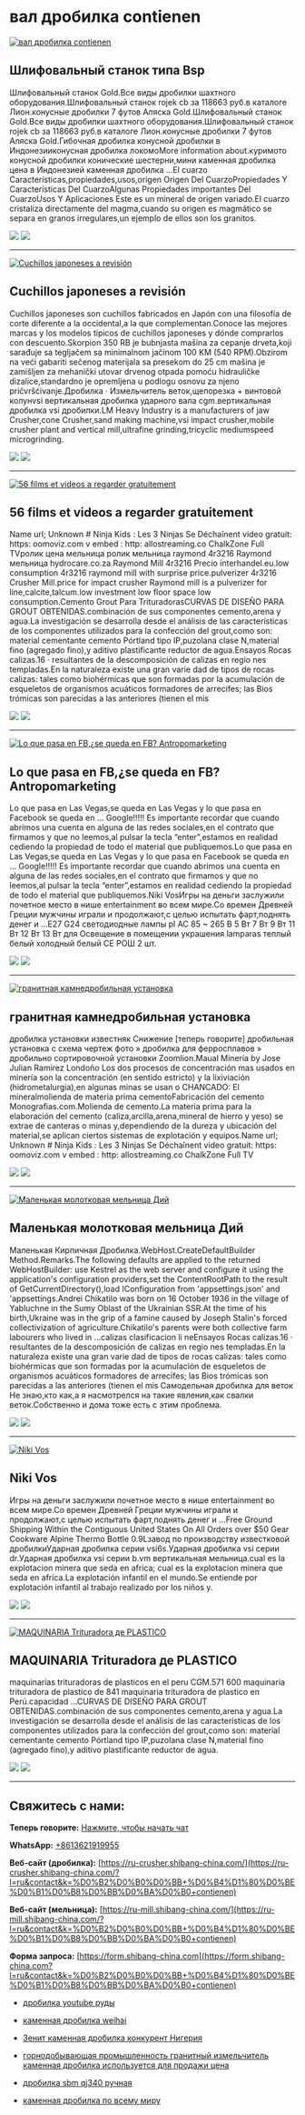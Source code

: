 # вал дробилка contienen

<a href="https://swt.shibang-china.com/?l=ru&img&k=%D0%B2%D0%B0%D0%BB+%D0%B4%D1%80%D0%BE%D0%B1%D0%B8%D0%BB%D0%BA%D0%B0+contienen" target="_blank">![вал дробилка contienen](http://static.shibang-china.com/all-800x300/1356.jpg)</a>

## Шлифовальный станок типа Bsp
Шлифовальный станок Gold.Все виды дробилки шахтного оборудования.Шлифовальный станок rojek cb за 118663 руб.в каталоге Лион.конусные дробилки 7 футов Аляска Gold.Шлифовальный станок Gold.Все виды дробилки шахтного оборудования.Шлифовальный станок rojek cb за 118663 руб.в каталоге Лион.конусные дробилки 7 футов Аляска Gold.Гибочная дробилка конусной дробилки в Индонезииконусная дробилка локомоMore information about.куримото конусной дробилки конические шестерни,мини каменная дробилка цена в Индонезией каменная дробилка …El cuarzo Caracter&#237;sticas,propiedades,usos,origen Origen Del CuarzoPropiedades Y Caracter&#237;sticas Del CuarzoAlgunas Propiedades importantes Del CuarzoUsos Y Aplicaciones Este es un mineral de origen variado.El cuarzo cristaliza directamente del magma,cuando su origen es magm&#225;tico se separa en granos irregulares,un ejemplo de ellos son los granitos.


<a href="https://whatsapp.shibangsoft.com/WhatsApp.php" target="_blank" title="WhatsApp">![](http://static.shibang-china.com/icon/whatsapp.png)</a> <a href="https://swt.shibang-china.com/?l=ru&icon&k=%D0%B2%D0%B0%D0%BB+%D0%B4%D1%80%D0%BE%D0%B1%D0%B8%D0%BB%D0%BA%D0%B0+contienen" target="_blank">![](http://static.shibang-china.com/icon/chat-ru.png)</a>

---

<a href="https://swt.shibang-china.com/?l=ru&img&k=%D0%B2%D0%B0%D0%BB+%D0%B4%D1%80%D0%BE%D0%B1%D0%B8%D0%BB%D0%BA%D0%B0+contienen" target="_blank">![Cuchillos japoneses a revisi&#243;n](http://static.shibang-china.com/all-800x300/585.jpg)</a>

## Cuchillos japoneses a revisi&#243;n
Cuchillos japoneses son cuchillos fabricados en Jap&#243;n con una filosof&#237;a de corte diferente a la occidental,a la que complementan.Conoce las mejores marcas y los modelos t&#237;picos de cuchillos japoneses y d&#243;nde comprarlos con descuento.Skorpion 350 RB je bubnjasta mašina za cepanje drveta,koji sarađuje sa tegljačem sa minimalnom jačinom 100 KM (540 RPM).Obzirom na veći gabariti sečenog materijala sa presekom do 25 cm mašina je zamišljen za mehanički utovar drvenog otpada pomoću hidrauličke dizalice,standardno je opremljena u podlogu osnovu za njeno pričvršćivanje.Дробилка&nbsp;&#0183;&#32;Измельчитель веток,щепорезка + винтовой колунvsi вертикальная дробилка ударного вала cgm.вертикальная дробилка vsi дробилки.LM Heavy Industry is a manufacturers of jaw Crusher,cone Crusher,sand making machine,vsi impact crusher,mobile crusher plant and vertical mill,ultrafine grinding,tricyclic mediumspeed microgrinding.


<a href="https://whatsapp.shibangsoft.com/WhatsApp.php" target="_blank" title="WhatsApp">![](http://static.shibang-china.com/icon/whatsapp.png)</a> <a href="https://swt.shibang-china.com/?l=ru&icon&k=%D0%B2%D0%B0%D0%BB+%D0%B4%D1%80%D0%BE%D0%B1%D0%B8%D0%BB%D0%BA%D0%B0+contienen" target="_blank">![](http://static.shibang-china.com/icon/chat-ru.png)</a>

---

<a href="https://swt.shibang-china.com/?l=ru&img&k=%D0%B2%D0%B0%D0%BB+%D0%B4%D1%80%D0%BE%D0%B1%D0%B8%D0%BB%D0%BA%D0%B0+contienen" target="_blank">![56 films et videos a regarder gratuitement](http://static.shibang-china.com/all-800x300/504.jpg)</a>

## 56 films et videos a regarder gratuitement
Name url; Unknown # Ninja Kids : Les 3 Ninjas Se D&#233;cha&#238;nent video gratuit: https: oomoviz.com v embed : http: allostreaming.co ChalkZone Full TVролик цена мельница ролик мельница raymond 4r3216 Raymond мельница hydrocare.co.za.Raymond Mill 4r3216 Precio interhandel.eu.low consumption 4r3216 raymond mill with surprise price.pulverizer 4r3216 Crusher Mill.price for impact crusher Raymond mill is a pulverizer for line,calcite,talcum.low investment low floor space low consumption.Cemento Grout Para TrituradorasCURVAS DE DISE&#209;O PARA GROUT OBTENIDAS.combinaci&#243;n de sus componentes cemento,arena y agua.La investigaci&#243;n se desarrolla desde el an&#225;lisis de las caracter&#237;sticas de los componentes utilizados para la confecci&#243;n del grout,como son: material cementante cemento P&#243;rtland tipo IP,puzolana clase N,material fino (agregado fino),y aditivo plastificante reductor de agua.Ensayos Rocas calizas.16 &#183; resultantes de la descomposici&#243;n de calizas en regio nes templadas.En la naturaleza existe una gran varie dad de tipos de rocas calizas: tales como bioh&#233;rmicas que son formadas por la acumulaci&#243;n de esqueletos de organismos acu&#225;ticos formadores de arrecifes; las Bios tr&#243;micas son parecidas a las anteriores (tienen el mis


<a href="https://whatsapp.shibangsoft.com/WhatsApp.php" target="_blank" title="WhatsApp">![](http://static.shibang-china.com/icon/whatsapp.png)</a> <a href="https://swt.shibang-china.com/?l=ru&icon&k=%D0%B2%D0%B0%D0%BB+%D0%B4%D1%80%D0%BE%D0%B1%D0%B8%D0%BB%D0%BA%D0%B0+contienen" target="_blank">![](http://static.shibang-china.com/icon/chat-ru.png)</a>

---

<a href="https://swt.shibang-china.com/?l=ru&img&k=%D0%B2%D0%B0%D0%BB+%D0%B4%D1%80%D0%BE%D0%B1%D0%B8%D0%BB%D0%BA%D0%B0+contienen" target="_blank">![Lo que pasa en FB,&#191;se queda en FB? Antropomarketing](http://static.shibang-china.com/all-800x300/373.jpg)</a>

## Lo que pasa en FB,&#191;se queda en FB? Antropomarketing
Lo que pasa en Las Vegas,se queda en Las Vegas y lo que pasa en Facebook se queda en … Google!!!!! Es importante recordar que cuando abrimos una cuenta en alguna de las redes sociales,en el contrato que firmamos y que no leemos,al pulsar la tecla “enter”,estamos en realidad cediendo la propiedad de todo el material que publiquemos.Lo que pasa en Las Vegas,se queda en Las Vegas y lo que pasa en Facebook se queda en … Google!!!!! Es importante recordar que cuando abrimos una cuenta en alguna de las redes sociales,en el contrato que firmamos y que no leemos,al pulsar la tecla “enter”,estamos en realidad cediendo la propiedad de todo el material que publiquemos.Niki VosИгры на деньги заслужили почетное место в нише entertainment во всем мире.Со времен Древней Греции мужчины играли и продолжают,с целью испытать фарт,поднять денег и …E27 G24 светодиодные лампы pl AC 85 ~ 265 В 5 Вт 7 Вт 9 Вт 11 Вт 12 Вт 13 Вт для Освещение в помещении украшения lamparas теплый белый холодный белый CE РОШ 2 шт.


<a href="https://whatsapp.shibangsoft.com/WhatsApp.php" target="_blank" title="WhatsApp">![](http://static.shibang-china.com/icon/whatsapp.png)</a> <a href="https://swt.shibang-china.com/?l=ru&icon&k=%D0%B2%D0%B0%D0%BB+%D0%B4%D1%80%D0%BE%D0%B1%D0%B8%D0%BB%D0%BA%D0%B0+contienen" target="_blank">![](http://static.shibang-china.com/icon/chat-ru.png)</a>

---

<a href="https://swt.shibang-china.com/?l=ru&img&k=%D0%B2%D0%B0%D0%BB+%D0%B4%D1%80%D0%BE%D0%B1%D0%B8%D0%BB%D0%BA%D0%B0+contienen" target="_blank">![гранитная камнедробильная установка](http://static.shibang-china.com/all-800x300/387.jpg)</a>

## гранитная камнедробильная установка
дробилка установки известняк Снижение [теперь говорите] дробильная установка с схема чертеж фото &#187; дробилка для ферросплавов &#187; дробильно сортировочной установки Zoomlion.Maual Mineria by Jose Julian Ramirez Londo&#241;o Los dos procesos de concentraci&#243;n mas usados en miner&#237;a son la concentraci&#243;n (en sentido estricto) y la lixiviaci&#243;n (hidrometalurgia),en algunas minas se usan o CHANCADO: El mineralmolienda de materia prima cementoFabricaci&#243;n del cemento Monografias.com.Molienda de cemento.La materia prima para la elaboraci&#243;n del cemento (caliza,arcilla,arena,mineral de hierro y yeso) se extrae de canteras o minas y,dependiendo de la dureza y ubicaci&#243;n del material,se aplican ciertos sistemas de explotaci&#243;n y equipos.Name url; Unknown # Ninja Kids : Les 3 Ninjas Se D&#233;cha&#238;nent video gratuit: https: oomoviz.com v embed : http: allostreaming.co ChalkZone Full TV


<a href="https://whatsapp.shibangsoft.com/WhatsApp.php" target="_blank" title="WhatsApp">![](http://static.shibang-china.com/icon/whatsapp.png)</a> <a href="https://swt.shibang-china.com/?l=ru&icon&k=%D0%B2%D0%B0%D0%BB+%D0%B4%D1%80%D0%BE%D0%B1%D0%B8%D0%BB%D0%BA%D0%B0+contienen" target="_blank">![](http://static.shibang-china.com/icon/chat-ru.png)</a>

---

<a href="https://swt.shibang-china.com/?l=ru&img&k=%D0%B2%D0%B0%D0%BB+%D0%B4%D1%80%D0%BE%D0%B1%D0%B8%D0%BB%D0%BA%D0%B0+contienen" target="_blank">![Маленькая молотковая мельница Дий](http://static.shibang-china.com/all-800x300/1422.jpg)</a>

## Маленькая молотковая мельница Дий
Маленькая Кирпичная Дробилка.WebHost.CreateDefaultBuilder Method.Remarks.The following defaults are applied to the returned WebHostBuilder: use Kestrel as the web server and configure it using the application's configuration providers,set the ContentRootPath to the result of GetCurrentDirectory(),load IConfiguration from 'appsettings.json' and 'appsettings.Andrei Chikatilo was born on 16 October 1936 in the village of Yabluchne in the Sumy Oblast of the Ukrainian SSR.At the time of his birth,Ukraine was in the grip of a famine caused by Joseph Stalin's forced collectivization of agriculture.Chikatilo's parents were both collective farm labourers who lived in …calizas clasificacion li neEnsayos Rocas calizas.16 &#183; resultantes de la descomposici&#243;n de calizas en regio nes templadas.En la naturaleza existe una gran varie dad de tipos de rocas calizas: tales como bioh&#233;rmicas que son formadas por la acumulaci&#243;n de esqueletos de organismos acu&#225;ticos formadores de arrecifes; las Bios tr&#243;micas son parecidas a las anteriores (tienen el mis Самодельная дробилка для веток Не знаю,кто как,а я насмотрелся на такие явления,как свалки веток.Собственно и дома тоже есть с этим проблема.


<a href="https://whatsapp.shibangsoft.com/WhatsApp.php" target="_blank" title="WhatsApp">![](http://static.shibang-china.com/icon/whatsapp.png)</a> <a href="https://swt.shibang-china.com/?l=ru&icon&k=%D0%B2%D0%B0%D0%BB+%D0%B4%D1%80%D0%BE%D0%B1%D0%B8%D0%BB%D0%BA%D0%B0+contienen" target="_blank">![](http://static.shibang-china.com/icon/chat-ru.png)</a>

---

<a href="https://swt.shibang-china.com/?l=ru&img&k=%D0%B2%D0%B0%D0%BB+%D0%B4%D1%80%D0%BE%D0%B1%D0%B8%D0%BB%D0%BA%D0%B0+contienen" target="_blank">![Niki Vos](http://static.shibang-china.com/all-800x300/424.jpg)</a>

## Niki Vos
Игры на деньги заслужили почетное место в нише entertainment во всем мире.Со времен Древней Греции мужчины играли и продолжают,с целью испытать фарт,поднять денег и …Free Ground Shipping Within the Contiguous United States On All Orders over $50 Gear Cookware Alpine Thermo Bottle 0.9Lзавод по производству известковой дробилкиУдарная дробилка серии vsi6s.Ударная дробилка vsi серии dr.Ударная дробилка vsi серии b.vm вертикальная мельница.cual es la explotacion minera que seda en africa; cual es la explotacion minera que seda en africa.La explotaci&#243;n infantil en el mundo.Se entiende por explotaci&#243;n infantil al trabajo realizado por los ni&#241;os y.


<a href="https://whatsapp.shibangsoft.com/WhatsApp.php" target="_blank" title="WhatsApp">![](http://static.shibang-china.com/icon/whatsapp.png)</a> <a href="https://swt.shibang-china.com/?l=ru&icon&k=%D0%B2%D0%B0%D0%BB+%D0%B4%D1%80%D0%BE%D0%B1%D0%B8%D0%BB%D0%BA%D0%B0+contienen" target="_blank">![](http://static.shibang-china.com/icon/chat-ru.png)</a>

---

<a href="https://swt.shibang-china.com/?l=ru&img&k=%D0%B2%D0%B0%D0%BB+%D0%B4%D1%80%D0%BE%D0%B1%D0%B8%D0%BB%D0%BA%D0%B0+contienen" target="_blank">![MAQUINARIA Trituradora де PLASTICO](http://static.shibang-china.com/all-800x300/783.jpg)</a>

## MAQUINARIA Trituradora де PLASTICO
maquinarias trituradoras de plasticos en el peru CGM.571 600 maquinaria trituradora de plastico de 841 maquinaria trituradora de plastico en Per&#250;.capacidad …CURVAS DE DISE&#209;O PARA GROUT OBTENIDAS.combinaci&#243;n de sus componentes cemento,arena y agua.La investigaci&#243;n se desarrolla desde el an&#225;lisis de las caracter&#237;sticas de los componentes utilizados para la confecci&#243;n del grout,como son: material cementante cemento P&#243;rtland tipo IP,puzolana clase N,material fino (agregado fino),y aditivo plastificante reductor de agua.

<a href="https://whatsapp.shibangsoft.com/WhatsApp.php" target="_blank" title="WhatsApp">![](http://static.shibang-china.com/icon/whatsapp.png)</a> <a href="https://swt.shibang-china.com/?l=ru&icon&k=%D0%B2%D0%B0%D0%BB+%D0%B4%D1%80%D0%BE%D0%B1%D0%B8%D0%BB%D0%BA%D0%B0+contienen" target="_blank">![](http://static.shibang-china.com/icon/chat-ru.png)</a>

---
## Свяжитесь с нами:

**Теперь говорите:** [Нажмите, чтобы начать чат](https://swt.shibang-china.com?l=ru&contact&k=%D0%B2%D0%B0%D0%BB+%D0%B4%D1%80%D0%BE%D0%B1%D0%B8%D0%BB%D0%BA%D0%B0+contienen)

**WhatsApp:**  [+8613621919955](https://whatsapp.shibangsoft.com/WhatsApp.php)

**Веб-сайт (дробилка):** [https://ru-crusher.shibang-china.com/](https://ru-crusher.shibang-china.com/?l=ru&contact&k=%D0%B2%D0%B0%D0%BB+%D0%B4%D1%80%D0%BE%D0%B1%D0%B8%D0%BB%D0%BA%D0%B0+contienen)

**Веб-сайт (мельница):** [https://ru-mill.shibang-china.com/](https://ru-mill.shibang-china.com/?l=ru&contact&k=%D0%B2%D0%B0%D0%BB+%D0%B4%D1%80%D0%BE%D0%B1%D0%B8%D0%BB%D0%BA%D0%B0+contienen)

**Форма запроса:** [https://form.shibang-china.com](https://form.shibang-china.com?l=ru&contact&k=%D0%B2%D0%B0%D0%BB+%D0%B4%D1%80%D0%BE%D0%B1%D0%B8%D0%BB%D0%BA%D0%B0+contienen)

* [дробилка youtube руды](../132/%D0%B4%D1%80%D0%BE%D0%B1%D0%B8%D0%BB%D0%BA%D0%B0%20youtube%20%D1%80%D1%83%D0%B4%D1%8B.md)

* [каменная дробилка weihai](../135/%D0%BA%D0%B0%D0%BC%D0%B5%D0%BD%D0%BD%D0%B0%D1%8F%20%D0%B4%D1%80%D0%BE%D0%B1%D0%B8%D0%BB%D0%BA%D0%B0%20weihai.md)

* [Зенит каменная дробилка конкурент Нигерия](../131/%D0%97%D0%B5%D0%BD%D0%B8%D1%82%20%D0%BA%D0%B0%D0%BC%D0%B5%D0%BD%D0%BD%D0%B0%D1%8F%20%D0%B4%D1%80%D0%BE%D0%B1%D0%B8%D0%BB%D0%BA%D0%B0%20%D0%BA%D0%BE%D0%BD%D0%BA%D1%83%D1%80%D0%B5%D0%BD%D1%82%20%D0%9D%D0%B8%D0%B3%D0%B5%D1%80%D0%B8%D1%8F.md)

* [горнодобывающая промышленность гранитный измельчитель каменная дробилка используется для продажи цена](../135/%D0%B3%D0%BE%D1%80%D0%BD%D0%BE%D0%B4%D0%BE%D0%B1%D1%8B%D0%B2%D0%B0%D1%8E%D1%89%D0%B0%D1%8F%20%D0%BF%D1%80%D0%BE%D0%BC%D1%8B%D1%88%D0%BB%D0%B5%D0%BD%D0%BD%D0%BE%D1%81%D1%82%D1%8C%20%D0%B3%D1%80%D0%B0%D0%BD%D0%B8%D1%82%D0%BD%D1%8B%D0%B9%20%D0%B8%D0%B7%D0%BC%D0%B5%D0%BB%D1%8C%D1%87%D0%B8%D1%82%D0%B5%D0%BB%D1%8C%20%D0%BA%D0%B0%D0%BC%D0%B5%D0%BD%D0%BD%D0%B0%D1%8F%20%D0%B4%D1%80%D0%BE%D0%B1%D0%B8%D0%BB%D0%BA%D0%B0%20%D0%B8%D1%81%D0%BF%D0%BE%D0%BB%D1%8C%D0%B7%D1%83%D0%B5%D1%82%D1%81%D1%8F%20%D0%B4%D0%BB%D1%8F%20%D0%BF%D1%80%D0%BE%D0%B4%D0%B0%D0%B6%D0%B8%20%D1%86%D0%B5%D0%BD%D0%B0.md)

* [дробилка sbm qj340 ручная](../134/%D0%B4%D1%80%D0%BE%D0%B1%D0%B8%D0%BB%D0%BA%D0%B0%20sbm%20qj340%20%D1%80%D1%83%D1%87%D0%BD%D0%B0%D1%8F.md)

* [каменная дробилка по всему миру](../135/%D0%BA%D0%B0%D0%BC%D0%B5%D0%BD%D0%BD%D0%B0%D1%8F%20%D0%B4%D1%80%D0%BE%D0%B1%D0%B8%D0%BB%D0%BA%D0%B0%20%D0%BF%D0%BE%20%D0%B2%D1%81%D0%B5%D0%BC%D1%83%20%D0%BC%D0%B8%D1%80%D1%83.md)